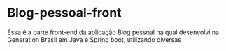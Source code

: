 # Blog-pessoal-front

Essa é a parte front-end da aplicação Blog pessoal na qual desenvolvi na Generation Brasil em Java e Spring boot, utilizando diversas
